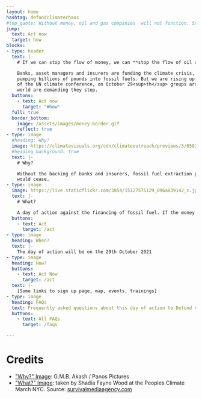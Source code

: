 ```yaml
---
layout: home
hashtag: defundclimatechaos
#top_quote: Without money, oil and gas companies  will not function. So lets stop the money flowing.
jump:
  text: Act now
  target: how
blocks:
- type: header
  text: |-
    # If we can stop the flow of money, we can **stop the flow of oil and gas**

    Banks, asset managers and insurers are funding the climate crisis,
    pumping billions of pounds into fossil fuels. But we are rising up: ahead of
    of the UN climate conference, on October 29<sup>th</sup> groups around the
    world are demanding they stop.
  buttons:
    - text: Act now
      target: "#how"
  full: true
  border_bottom:
    image: /assets/images/money-border.gif
    reflect: true
- type: image
  #heading: Why?
  image: https://climatevisuals.org/cdn/climateoutreach/previews/3/6582ae48669f690738d153c2e8cde381/0/39a583367217fcee4ade0542cf340150/757.jpg
  #heading_background: true
  text: |-
    # Why?

    Without the backing of banks and insurers, fossil fuel extraction projects
    would cease.
- type: image
  image: https://live.staticflickr.com/3854/15127575129_096a839142_c.jpg
  text: |-
    # What?

    A day of action against the financing of fossil fuel. If the money stops, they stop.
  buttons:
    - text: Act
      target: /act
- type: image
  heading: When?
  text: |-
    The day of action will be on the 29th October 2021
- type: image
  heading: How?
  buttons:
    - text: Act Now
      target: /act
  text: |-
    [Some links to sign up page, map, events, trainings]
- type: image
  heading: FAQs
  text: Frequently asked questions about this day of action to Defund Climate Chaos
  buttons:
    - text: All FAQs
      target: /faqs

---
```

# Credits

* ["Why?" Image](https://climatevisuals.org/groupitem/20/):  G.M.B. Akash / Panos Pictures
* ["What?" Image](https://flic.kr/p/p3LM3R): taken by Shadia Fayne Wood at the Peoples Climate March NYC. Source: [survivalmediaagency.com](https://survivalmediaagency.com)
